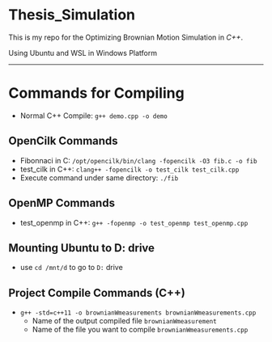 # Thesis_Simulation

This is my repo for the Optimizing Brownian Motion Simulation in *C++*.

Using Ubuntu and WSL in Windows Platform

---

# Commands for Compiling
- Normal C++ Compile: `g++ demo.cpp -o demo`

## OpenCilk Commands
- Fibonnaci in C: `/opt/opencilk/bin/clang -fopencilk -O3 fib.c -o fib`
- test_cilk in C++: `clang++ -fopencilk -o test_cilk test_cilk.cpp`
- Execute command under same directory: `./fib`

## OpenMP Commands
- test_openmp in C++: `g++ -fopenmp -o test_openmp test_openmp.cpp`

## Mounting Ubuntu to D: drive
- use `cd /mnt/d` to go to `D:` drive

## Project Compile Commands (C++)
- `g++ -std=c++11 -o brownianWmeasurements brownianWmeasurements.cpp`
    - Name of the output compiled file `brownianWmeasurement`
    - Name of the file you want to compile `brownianWmeasurements.cpp` 